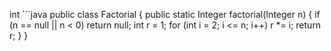 int ```java
public class Factorial {
    public static Integer factorial(Integer n) {
        if (n == null || n < 0) return null;
        int r = 1;
        for (int i = 2; i <= n; i++) r *= i;
        return r;
    }
}
```